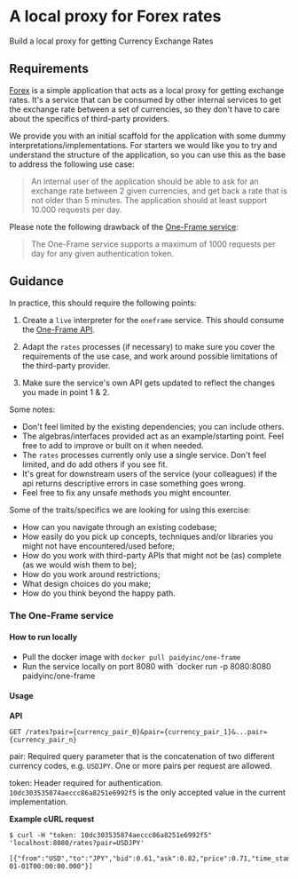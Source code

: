 # A local proxy for Forex rates

Build a local proxy for getting Currency Exchange Rates

## Requirements

[Forex](forex-mtl) is a simple application that acts as a local proxy for getting exchange rates. It's a service that can be consumed by other internal services to get the exchange rate between a set of currencies, so they don't have to care about the specifics of third-party providers.

We provide you with an initial scaffold for the application with some dummy interpretations/implementations. For starters we would like you to try and understand the structure of the application, so you can use this as the base to address the following use case:

> An internal user of the application should be able to ask for an exchange rate between 2 given currencies, and get back a rate that is not older than 5 minutes. The application should at least support 10.000 requests per day.

Please note the following drawback of the [One-Frame service](https://hub.docker.com/r/paidyinc/one-frame): 

> The One-Frame service supports a maximum of 1000 requests per day for any given authentication token. 

## Guidance

In practice, this should require the following points:

1. Create a `live` interpreter for the `oneframe` service. This should consume the [One-Frame API](https://hub.docker.com/r/paidyinc/one-frame).

2. Adapt the `rates` processes (if necessary) to make sure you cover the requirements of the use case, and work around possible limitations of the third-party provider.

3. Make sure the service's own API gets updated to reflect the changes you made in point 1 & 2.

Some notes:
- Don't feel limited by the existing dependencies; you can include others.
- The algebras/interfaces provided act as an example/starting point. Feel free to add to improve or built on it when needed.
- The `rates` processes currently only use a single service. Don't feel limited, and do add others if you see fit.
- It's great for downstream users of the service (your colleagues) if the api returns descriptive errors in case something goes wrong.
- Feel free to fix any unsafe methods you might encounter.

Some of the traits/specifics we are looking for using this exercise:

- How can you navigate through an existing codebase;
- How easily do you pick up concepts, techniques and/or libraries you might not have encountered/used before;
- How do you work with third-party APIs that might not be (as) complete (as we would wish them to be);
- How do you work around restrictions;
- What design choices do you make;
- How do you think beyond the happy path.

### The One-Frame service

#### How to run locally

* Pull the docker image with `docker pull paidyinc/one-frame`
* Run the service locally on port 8080 with `docker run -p 8080:8080 paidyinc/one-frame

#### Usage
__API__

`GET /rates?pair={currency_pair_0}&pair={currency_pair_1}&...pair={currency_pair_n}`

pair: Required query parameter that is the concatenation of two different currency codes, e.g. `USDJPY`. One or more pairs per request are allowed.

token: Header required for authentication. `10dc303535874aeccc86a8251e6992f5` is the only accepted value in the current implementation.

__Example cURL request__
```
$ curl -H "token: 10dc303535874aeccc86a8251e6992f5" 'localhost:8080/rates?pair=USDJPY'

[{"from":"USD","to":"JPY","bid":0.61,"ask":0.82,"price":0.71,"time_stamp":"2019-01-01T00:00:00.000"}]
```

